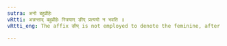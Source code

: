 ```yaml
---
sutra: अनो बहुव्रीहेः
vRtti: अन्नन्ताद् बहुव्रीहेः स्त्रियाम् ङीप् प्रत्ययो न भवति ॥
vRtti_eng: The affix ङीप् is not employed to denote the feminine, after a _Bahuvrihi_ compound ending in अन् ।

---
```

